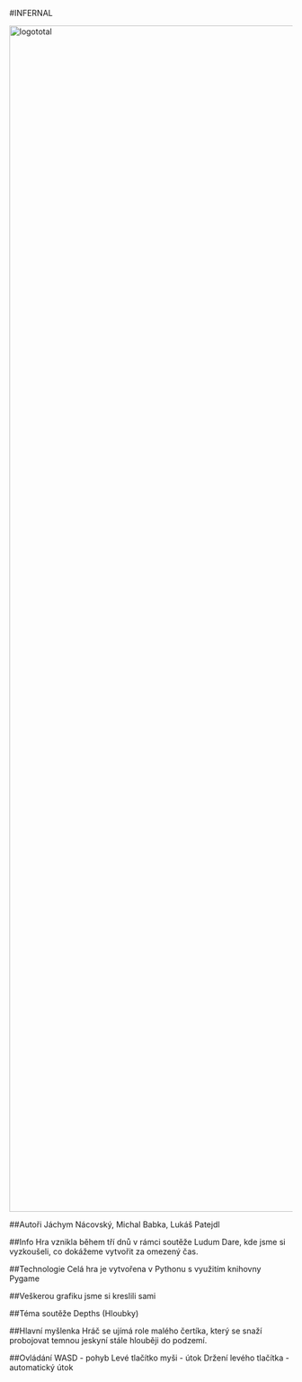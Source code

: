 #INFERNAL

<img width="2105" height="2108" alt="logototal" src="https://github.com/user-attachments/assets/e9a69f03-8b86-4504-9511-5805a24c716e" />

##Autoři
Jáchym Nácovský, Michal Babka, Lukáš Patejdl

##Info
Hra vznikla během tří dnů v rámci soutěže Ludum Dare, kde jsme si vyzkoušeli, co dokážeme vytvořit za omezený čas.

##Technologie
Celá hra je vytvořena v Pythonu s využitím knihovny Pygame

##Veškerou grafiku jsme si kreslili sami

##Téma soutěže
Depths (Hloubky)

##Hlavní myšlenka
Hráč se ujímá role malého čertíka, který se snaží probojovat temnou jeskyní stále hlouběji do podzemí.

##Ovládání
WASD - pohyb
Levé tlačítko myši - útok
Držení levého tlačítka - automatický útok
